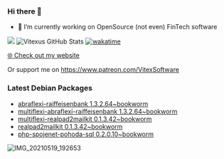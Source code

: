 ### Hi there 👋

- 🔭 I’m currently working on OpenSource  (not even) FinTech software

![](https://komarev.com/ghpvc/?username=Vitexus)
![Vitexus GitHub Stats](https://github-readme-stats.vercel.app/api?username=Vitexus&show_icons=true)
[![wakatime](https://wakatime.com/badge/user/5abba9ca-813e-43ac-9b5f-b1cfdf3dc1c7.svg)](https://wakatime.com/@5abba9ca-813e-43ac-9b5f-b1cfdf3dc1c7)

<p><a href="https://vitexsoftware.cz">🌐 Check out my website</a></p>

Or support me on https://www.patreon.com/VitexSoftware

### Latest Debian Packages
<!-- DEBIAN-PACKAGES-LIST:START -->
- [abraflexi-raiffeisenbank 1.3.2.64~bookworm](https://repo.vitexsoftware.com/package.php?package=abraflexi-raiffeisenbank)
- [multiflexi-abraflexi-raiffeisenbank 1.3.2.64~bookworm](https://repo.vitexsoftware.com/package.php?package=multiflexi-abraflexi-raiffeisenbank)
- [multiflexi-realpad2mailkit 0.1.3.42~bookworm](https://repo.vitexsoftware.com/package.php?package=multiflexi-realpad2mailkit)
- [realpad2mailkit 0.1.3.42~bookworm](https://repo.vitexsoftware.com/package.php?package=realpad2mailkit)
- [php-spojenet-pohoda-sql 0.2.0.10~bookworm](https://repo.vitexsoftware.com/package.php?package=php-spojenet-pohoda-sql)
<!-- DEBIAN-PACKAGES-LIST:END -->

![IMG_20210519_192653](https://user-images.githubusercontent.com/2621130/120022731-1bd48900-bfed-11eb-90f9-4f88f560b8b7.jpg)

<!--
**Vitexus/Vitexus** is a ✨ _special_ ✨ repository because its `README.md` (this file) appears on your GitHub profile.

Here are some ideas to get you started:

- 🌱 I’m currently learning ...
- 👯 I’m looking to collaborate on ...
- 🤔 I’m looking for help with ...
- 💬 Ask me about ...
- 📫 How to reach me: ...
- 😄 Pronouns: ...
- ⚡ Fun fact: ...
-->


